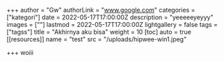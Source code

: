 +++
author = "Gw"
authorLink = "www.google.com"
categories = ["kategori"]
date = 2022-05-17T17:00:00Z
description = "yeeeeeyeyyy"
images = [""]
lastmod = 2022-05-17T17:00:00Z
lightgallery = false
tags = ["tagss"]
title = "Akhirnya aku bisa"
weight = 10
[toc]
auto = true
[[resources]]
name = "test"
src = "/uploads/hipwee-win1.jpeg"

+++
woiii